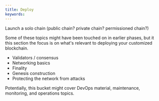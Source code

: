 ```yaml
---
title: Deploy
keywords:
---
```


Launch a solo chain (public chain? private chain? permissioned chain?)

Some of these topics might have been touched on in earlier phases, but it this section the focus is on what's relevant to deploying your customized blockchain.

* Validators / consensus 
* Networking basics
* Finality
* Genesis construction
* Protecting the network from attacks

Potentially, this bucket might cover DevOps material, maintenance, monitoring, and operations topics.